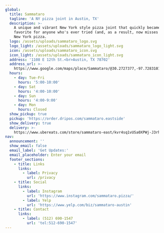 ```yaml
---
global:
  title: Sammataro
  tagline: 'A NY pizza joint in Austin, TX'
  description: >-
    A unique and vibrant New York style pizza joint that quickly became a
    favorite for anyone who's ever tried (and, as a result, now misses dearly)
    New York pizza.
  logo: /assets/uploads/sammataro_logo.svg
  logo_light: /assets/uploads/sammataro_logo_light.svg
  icon: /assets/uploads/sammataro_icon.svg
  icon_light: /assets/uploads/sammataro_icon_light.svg
  address: '1108 E 12th St.<br>Austin, TX 78702'
  address_url: >-
    https://www.google.com/maps/place/Sammataro/@30.2727377,-97.7283101,15z/data=!4m6!3m5!1s0x865b4bfab426e8f5:0x7f21cb8e77491345!8m2!3d30.2727377!4d-97.7283101!16s%2Fg%2F11n00zvlwd?entry=ttu
  hours:
    - day: Tue-Fri
      hours: '5:00-10:00'
    - day: Sat
      hours: '4:00-10:00'
    - day: Sun
      hours: '4:00-9:00'
    - day: Mon
      hours: Closed
  show_pickup: true
  pickup: 'https://order.dripos.com/sammataro.eastside'
  show_delivery: true
  delivery: >-
    https://www.ubereats.com/store/sammataro-east/kvr4sq1vUSa0XPWj-J3rhg?diningMode=DELIVERY
nav:
  announcement: ''
  show_email: false
  email_label: 'Get Updates:'
  email_placeholder: Enter your email
  footer_sections:
    - title: Links
      links:
        - label: Privacy
          url: /privacy
    - title: Social
      links:
        - label: Instagram
          url: 'https://www.instagram.com/sammataro.pizza/'
        - label: Yelp
          url: 'https://www.yelp.com/biz/sammataro-austin'
    - title: Contact
      links:
        - label: (512) 690-1547
          url: 'tel:512-690-1547'
---
```













